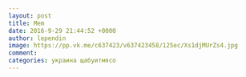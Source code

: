 ```yaml
--- 
layout: post 
title: Mem 
date: 2016-9-29 21:44:52 +0000 
author: lependin 
image: https://pp.vk.me/c637423/v637423458/125ec/Xs1djMUrZs4.jpg
comment: 
categories: украина щабуитмясо
---
```

